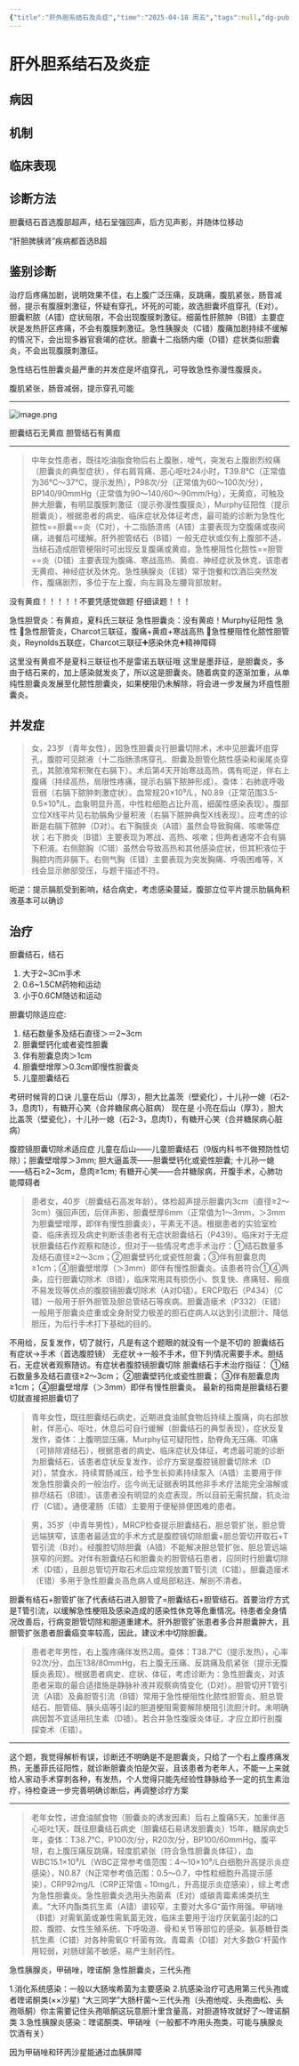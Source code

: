 ```yaml
---
{"title":"肝外胆系结石及炎症","time":"2025-04-18 周五","tags":null,"dg-publish":true,"permalink":"/200 学习/208 内科学/第04篇 消化系统/第18章 肝外胆系结石及炎症/肝外胆系结石及炎症/","dgPassFrontmatter":true,"created":"2025-04-18T12:39:06.359+08:00","updated":"2025-04-18T13:12:28.276+08:00"}
---
```


# 肝外胆系结石及炎症
## 病因
## 机制
## 临床表现
## 诊断方法
胆囊结石首选腹部超声，结石呈强回声，后方见声影，并随体位移动

“肝胆脾胰肾”疾病都首选B超
## 鉴别诊断
治疗后疼痛加剧，说明效果不佳，右上腹广泛压痛，反跳痛，腹肌紧张，肠音减弱，提示有腹膜刺激征，怀疑有穿孔，坏死的可能，故选胆囊坏疽穿孔（E对）。胆囊积脓（A错）症状局限，不会出现腹膜刺激征。细菌性肝脓肿（B错）主要症状是发热肝区疼痛，不会有腹膜刺激征。急性胰腺炎（C错）腹痛加剧持续不缓解的情况下，会出现多器官衰竭的症状。胆囊十二指肠内瘘（D错）症状类似胆囊炎，不会出现腹膜刺激征。

急性结石性胆囊炎最严重的并发症是坏疽穿孔，可导致急性弥漫性腹膜炎。

腹肌紧张，肠音减弱，提示穿孔可能
***
![image.png](https://maple-forest-1315227141.cos.ap-nanjing.myqcloud.com/20250418125335675.jpg)

胆囊结石无黄疸
胆管结石有黄疸
***
> 中年女性患者，既往吃油脂食物后右上腹胀，嗳气，突发右上腹剧烈绞痛（胆囊炎的典型症状），伴右肩背痛、恶心呕吐24小时，T39.8℃（正常值为36℃～37℃，提示发热），P98次/分（正常值为60～100次/分），BP140/90mmHg（正常值为90～140/60～90mm/Hg），无黄疸，可触及肿大胆囊，有明显腹膜刺激征（提示弥漫性腹膜炎），Murphy征阳性（提示胆囊炎），根据患者的病史、临床症状及体征考虑，最可能的诊断为急性化脓性==胆囊==炎（C对），十二指肠溃疡（A错）主要表现为空腹痛或夜间痛，进餐后可缓解。肝外胆管结石（B错）一般无症状或仅有上腹部不适，当结石造成胆管梗阻时可出现反复腹痛或黄疸。急性梗阻性化脓性==胆管==炎（D错）主要表现为腹痛、寒战高热、黄疸、神经症状及休克，该患者无黄疸、神经症状及休克。急性胰腺炎（E错）常于饱餐和饮酒后突然发作，腹痛剧烈，多位于左上腹，向左肩及左腰背部放射。

没有黄疸！！！！！不要凭感觉做题
仔细读题！！！

急性胆管炎：有黄疸，夏科氏三联征
急性胆囊炎：没有黄疸！Murphy征阳性
急性
🔅急性胆管炎，Charcot三联征，腹痛+黄疸+寒战高热
🔅急性梗阻性化脓性胆管炎，Reynolds五联症，Charcot三联征➕感染休克➕精神障碍

这里没有黄疸不是夏科三联征也不是雷诺五联征哦
这里是墨菲征，是胆囊炎，多由于结石来的，加上感染就发炎了，所以这是胆囊炎。随着病变的逐渐加重，从单纯性胆囊炎发展至化脓性胆囊炎，如果梗阻仍未解除，将会进一步发展为坏疽性胆囊炎。
## 并发症
> 女，23岁（青年女性），因急性胆囊炎行胆囊切除术，术中见胆囊坏疽穿孔，腹腔可见脓液（十二指肠溃疡穿孔、胆囊及胆管化脓性感染和阑尾炎穿孔，其脓液常积聚在右膈下）。术后第4天开始寒战高热，偶有呃逆，伴右上腹痛（持续高热，局限性疼痛，提示右膈下脓肿形成）。查体：右肺底呼吸音弱（右膈下脓肿刺激症状）。血常规20×10⁹/L，N0.89（正常范围3.5-9.5×10⁹/L，血象明显升高，中性粒细胞占比升高，细菌性感染表现）。腹部立位X线平片见右肋膈角少量积液（右膈下脓肿典型X线表现）。应考虑的诊断是右膈下脓肿（D对）。右下胸膜炎（A错）虽然会导致胸痛、咳嗽等症状；右下肺炎（B错）主要表现为寒战、高热、咳嗽；但两者通常不会有膈下积液。右侧脓胸（C错）虽然会导致高热和其他感染症状，但其积液位于胸腔内而非膈下。右侧气胸（E错）主要表现为突发胸痛、呼吸困难等，X线会显示肺部受压，与题干描述不符。

呃逆：提示膈肌受到影响，结合病史，考虑感染蔓延，腹部立位平片提示肋膈角积液基本可以确诊
## 治疗
胆囊结石，结石
1. 大于2~3Cm手术
2. 0.6~1.5CM药物和运动
3. 小于0.6CM随访和运动

胆囊切除适应症:
1. 结石数量多及结石直径＞＝2~3cm
2. 胆囊壁钙化或者瓷性胆囊
3. 伴有胆囊息肉＞1cm
4. 胆囊壁增厚＞0.3cm即慢性胆囊炎
5. 儿童胆囊结石

考研时候背的口诀
儿童在后山（厚3），胆大比盖茨（壁瓷化），十儿孙一媳（石2-3，息肉1），有糖开心笑（合并糖尿病心脏病）
现在是
小亮在后山（厚3），胆大比盖茨（壁瓷化），十儿孙一媳（石2-3，息肉1），有糖开心笑（合并糖尿病心脏病）

腹腔镜胆囊切除术适应症
儿童在后山——儿童胆囊结石（9版内科书不做预防性切除）；胆囊壁增厚＞3mm;
胆大逼盖茨——胆囊壁钙化或瓷性胆囊;
十儿孙一媳——结石≥2~3cm，息肉≥1cm;
有糖开心笑——合并糖尿病，开腹手术，心肺功能障碍者

>患者女，40岁（胆囊结石高发年龄）。体检超声提示胆囊内3cm（直径≥2～3cm）强回声团，后伴声影，胆囊壁厚6mm（正常值为1～3mm，＞3mm为胆囊壁增厚，即伴有慢性胆囊炎），平素无不适。根据患者的实验室检查、临床表现及病史判断该患者有无症状胆囊结石（P439）。临床对于无症状胆囊结石作观察和随诊，但对于一些情况考虑手术治疗：①结石数量多及结石直径≥2～3cm；②胆囊壁钙化或瓷性胆囊；③伴有胆囊息肉≥1cm；④胆囊壁增厚（＞3mm）即伴有慢性胆囊炎。该患者符合①④两条，应行胆囊切除术（B错），临床常用具有损伤小、恢复快、疼痛轻、瘢痕不易发现等优点的腹腔镜胆囊切除术（A对D错）。ERCP取石（P434）（C错）一般用于肝外胆管及胆总管结石等疾病。胆囊造瘘术（P332）（E错）一般用于胆囊炎症重或全身耐受力极差的胆石症病人以达到引流胆汁、降低胆压，为后行手术打下基础的目的。

不用给，反复发作，切了就行，凡是有这个题眼的就没有一个是不切的
胆囊结石
有症状→手术（首选腹腔镜）
无症状→一般不手术，但下列情况需要手术。胆结石，无症状者观察随访。有症状者腹腔镜胆囊切除
胆囊结石手术治疗指征：
①结石数量多及结石直径≥2～3cm；
②胆囊壁钙化或瓷性胆囊；
③伴有胆囊息肉≥1cm；
④胆囊壁增厚（＞3mm）即伴有慢性胆囊炎。
最新的指南是胆囊结石要切就直接把胆囊切了
> 青年女性，既往胆囊结石病史，近期进食油腻食物后持续上腹痛，向右部放射，伴恶心、呕吐，休息后可自行缓解（胆囊结石的典型表现），症状反复发作，查体：上腹明显压痛，Murphy征可疑阳性，肋脊角无压痛、叩痛（可排除肾结石），根据患者的病史、临床症状及体征，考虑最可能的诊断为胆囊结石，该患者症状反复发作，诊疗方案是腹腔镜胆囊切除术（D对），禁食水，持续胃肠减压，给予生长抑素持续泵入（A错）主要用于伴发急性胆囊炎的一般治疗。迄今尚无证据表明其他非手术疗法能完全溶解或排尽结石（B错）。该患者没有明显的炎症表现，所以目前无需抗酸，抗炎治疗（C错）。通便灌肠（E错）主要用于便秘排便困难的患者。

> 男，35岁（中青年男性），MRCP检查提示胆囊结石，胆总管扩张，胆总管远端狭窄，该患者最适宜的手术方式是腹腔镜切除胆囊+胆总管切开取石+T管引流（B对）。经腹腔切除胆囊（A错）不能解决胆总管扩张、胆总管远端狭窄的问题。对伴有胆囊结石和胆囊炎的胆管结石患者，应同时行胆囊切除术（D错），且胆总管切开取石术后应常规放置T管引流（C错）。胆囊造瘘术（E错）多用于急性胆囊炎高危病人或局部粘连、解剖不清者。

胆囊有结石+胆管扩张了代表结石进入胆管了=胆囊结石+胆管结石。首要治疗方式是T管引流，以缓解急性梗阻及感染造成的感染性休克等危重情况。待患者全身情况改善后，行病变胆管切除和胆道重建术。肝外胆管扩张患者多合并胆囊肿大，且胆管扩张患者胆囊癌变率较高，因此，建议术中切除胆囊。

> 患者老年男性，右上腹疼痛伴发热2周。查体：T38.7℃（提示发热），心率92次/分，血压138/80mmHg，右上腹无压痛、反跳痛及肌紧张（提示无腹膜炎表现）。根据患者病史、症状、体征，考虑诊断为：急性胆囊炎，对该患者采取的最合适措施是静脉补液并观察病情变化（D对）。胆管切开T管引流（A错）及鼻胆管引流（B错）常用于急性梗阻性化脓性胆管炎、胆总管结石、胆管癌、胰头癌等引起的胆道梗阻需要解除梗阻引流胆汁时。未明确病因暂不宜适用抗生素（D错）。若合并急性腹膜炎体征，才应立即行剖腹探查术（E错）。
***
这个题，我觉得解析有误，诊断还不明确是不是胆囊炎，只给了一个右上腹疼痛发热，无墨菲氏征阳性，就诊断胆囊炎怕是欠妥，且该患者为老年人，不能一上来就给人家动手术穿刺各种，有发热，个人觉得只能先经验性静脉给予一定的抗生素治疗，待检查进一步完善明确诊断后，再调整诊疗方案












***
> 老年女性，进食油腻食物（胆囊炎的诱发因素）后右上腹痛5天，加重伴恶心呕吐1天，既往胆囊结石病史（胆囊结石易诱发胆囊炎）15年，糖尿病史5年，查体：T38.7℃，P100次/分，R20次/分，BP100/60mmHg，腹平坦，右上腹压痛反跳痛，轻度肌紧张（符合急性胆囊炎体征），血WBC15.1×10⁹/L（WBC正常参考值范围：4～10×10⁹/L白细胞升高提示炎症感染），N0.87（N正常参考值范围：0.5～0.7，中性粒细胞升高提示感染），CRP92mg/L（CRP正常值﹤10mg/L，升高提示炎症感染），综上考虑为急性胆囊炎。急性胆囊炎选用头孢菌素（E对）或碳青霉素烯类抗生素。“大环内酯类抗生素（A错）谱较窄，主要对大多G⁺菌作用强。甲硝唑（B错）对需氧菌或兼性需氧菌无效，临床主要用于治疗厌氧菌引起的口腔、腹腔、女性生殖系统、下呼吸道、骨和关节等部位的感染。氨基糖苷类抗生素（C错）对各种需氧G⁻杆菌有效。青霉素（D错）对大多数G⁻杆菌作用较弱，对肠球菌不敏感，易产生耐药性。

急性胰腺炎，甲硝唑，喹诺酮
急性胆囊炎，三代头孢

1.消化系统感染：一般以大肠埃希菌为主要感染
2.抗感染治疗可选用第三代头孢或者喹诺酮类(××沙星)
“大三同学”大肠杆菌～三代头孢（头孢他啶、头孢曲松、头孢哌酮）你主需要记住头孢哌酮这玩意胆汁里含量高，对胆道特攻就好了～喹诺酮类
3.急性胰腺炎感染：喹诺酮类、甲硝唑（一般都不咋用头孢类，可能与胰腺炎饮酒有关）

因为甲硝唑和环丙沙星能通过血胰屏障


































































































































































































































































































































































































































